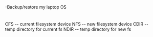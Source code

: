 -Backup/restore my laptop OS
#
CFS  -- current filesystem device
NFS  -- new filesystem device
CDIR -- temp directory for current fs
NDIR -- temp directory for new fs
